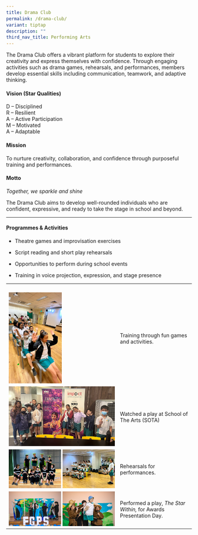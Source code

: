 ```yaml
---
title: Drama Club
permalink: /drama-club/
variant: tiptap
description: ""
third_nav_title: Performing Arts
---
```

<p>The Drama Club offers a vibrant platform for students to explore their
creativity and express themselves with confidence. Through engaging activities
such as drama games, rehearsals, and performances, members develop essential
skills including communication, teamwork, and adaptive thinking.</p>
<h4><strong>Vision (Star Qualities)</strong></h4>
<p>D – Disciplined
<br>R – Resilient
<br>A – Active Participation
<br>M – Motivated
<br>A – Adaptable</p>
<h4><strong>Mission</strong></h4>
<p>To nurture creativity, collaboration, and confidence through purposeful
training and performances.</p>
<h4><strong>Motto</strong></h4>
<p><em>Together, we sparkle and shine</em>
</p>
<p>The Drama Club aims to develop well-rounded individuals who are confident,
expressive, and ready to take the stage in school and beyond.</p>
<hr>
<h4><strong>Programmes &amp; Activities</strong></h4>
<ul data-tight="true" class="tight">
<li>
<p>Theatre games and improvisation exercises</p>
</li>
<li>
<p>Script reading and short play rehearsals</p>
</li>
<li>
<p>Opportunities to perform during school events</p>
</li>
<li>
<p>Training in voice projection, expression, and stage presence</p>
</li>
</ul>
<table style="minWidth: 50px">
<colgroup>
<col>
<col>
</colgroup>
<tbody>
<tr>
<th rowspan="1" colspan="1">
<p></p>
</th>
<th rowspan="1" colspan="1">
<p></p>
</th>
</tr>
<tr>
<td rowspan="1" colspan="1">
<div class="isomer-image-wrapper">
<img style="width: 50%;" height="auto" width="100%" alt="" src="/images/CCA/Drama__1_.png">
</div>
</td>
<td rowspan="1" colspan="1">
<p>Training through fun games and activities.</p>
</td>
</tr>
<tr>
<td rowspan="1" colspan="1">
<div class="isomer-image-wrapper">
<img style="width: 100%" height="auto" width="100%" alt="" src="/images/CCA/Drama__2_.png">
</div>
</td>
<td rowspan="1" colspan="1">
<p>Watched a play at School of The Arts (SOTA)</p>
</td>
</tr>
<tr>
<td rowspan="1" colspan="1">
<div class="isomer-image-wrapper">
<img style="width: 100%" height="auto" width="100%" alt="" src="/images/CCA/Drama__3_.png">
</div>
</td>
<td rowspan="1" colspan="1">
<p>Rehearsals for performances.</p>
</td>
</tr>
<tr>
<td rowspan="1" colspan="1">
<div class="isomer-image-wrapper">
<img style="width: 100%" height="auto" width="100%" alt="" src="/images/CCA/Drama__4_.png">
</div>
</td>
<td rowspan="1" colspan="1">
<p>Performed a play, <em>The Star Within, </em>for Awards Presentation Day.</p>
</td>
</tr>
</tbody>
</table>
<p></p>